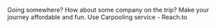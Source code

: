 Going somewhere? How about some company on the trip? Make your journey affordable and fun. Use Carpooling service - Reach.to
